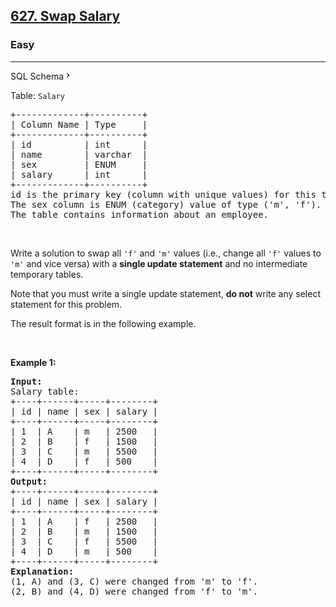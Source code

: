 <h2><a href="https://leetcode.com/problems/swap-salary/">627. Swap Salary</a></h2><h3>Easy</h3><hr><div class="sql-schema-wrapper__3VBi"><a class="sql-schema-link__3cEg">SQL Schema<svg viewBox="0 0 24 24" width="1em" height="1em" class="icon__1Md2"><path fill-rule="evenodd" d="M10 6L8.59 7.41 13.17 12l-4.58 4.59L10 18l6-6z"></path></svg></a></div><div><p>Table: <code>Salary</code></p>

<pre>+-------------+----------+
| Column Name | Type     |
+-------------+----------+
| id          | int      |
| name        | varchar  |
| sex         | ENUM     |
| salary      | int      |
+-------------+----------+
id is the primary key (column with unique values) for this table.
The sex column is ENUM (category) value of type ('m', 'f').
The table contains information about an employee.
</pre>

<p>&nbsp;</p>

<p>Write a solution to swap all <code>'f'</code> and <code>'m'</code> values (i.e., change all <code>'f'</code> values to <code>'m'</code> and vice versa) with a <strong>single update statement</strong> and no intermediate temporary tables.</p>

<p>Note that you must write a single update statement, <strong>do not</strong> write any select statement for this problem.</p>

<p>The result format is in the following example.</p>

<p>&nbsp;</p>
<p><strong class="example">Example 1:</strong></p>

<pre><strong>Input:</strong> 
Salary table:
+----+------+-----+--------+
| id | name | sex | salary |
+----+------+-----+--------+
| 1  | A    | m   | 2500   |
| 2  | B    | f   | 1500   |
| 3  | C    | m   | 5500   |
| 4  | D    | f   | 500    |
+----+------+-----+--------+
<strong>Output:</strong> 
+----+------+-----+--------+
| id | name | sex | salary |
+----+------+-----+--------+
| 1  | A    | f   | 2500   |
| 2  | B    | m   | 1500   |
| 3  | C    | f   | 5500   |
| 4  | D    | m   | 500    |
+----+------+-----+--------+
<strong>Explanation:</strong> 
(1, A) and (3, C) were changed from 'm' to 'f'.
(2, B) and (4, D) were changed from 'f' to 'm'.
</pre>
</div>